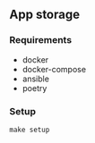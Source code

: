 ## App storage

### Requirements

- docker
- docker-compose
- ansible
- poetry

### Setup

`make setup`

